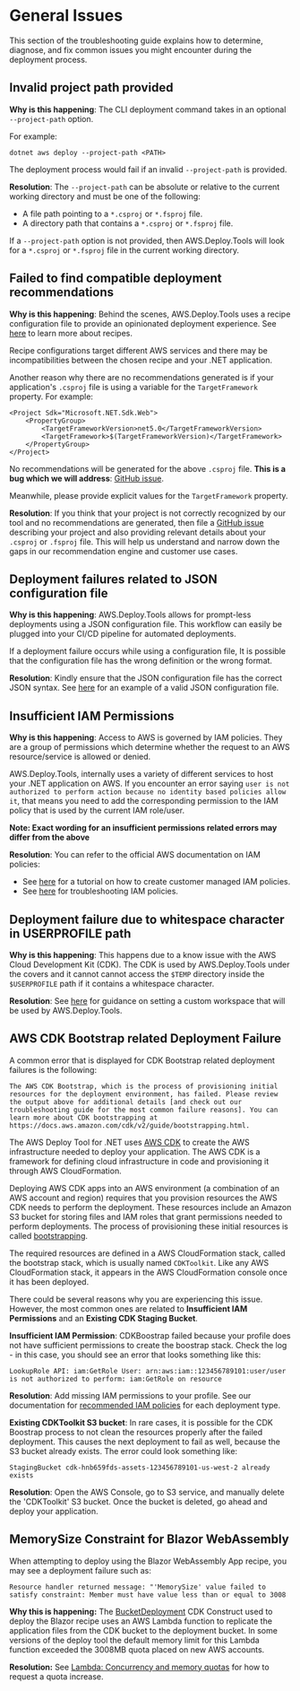 # General Issues
This section of the troubleshooting guide explains how to determine, diagnose, and fix common issues you might encounter during the deployment process.

## Invalid project path provided

**Why is this happening**: The CLI deployment command takes in an optional `--project-path` option.

For example:
```
dotnet aws deploy --project-path <PATH>
```
The deployment process would fail if an invalid `--project-path` is provided.

**Resolution**: The `--project-path` can be absolute or relative to the current working directory and must be one of the following:

 - A file path pointing to a `*.csproj` or `*.fsproj` file.
 - A directory path that contains a `*.csproj` or `*.fsproj` file.

If a `--project-path` option is not provided, then AWS.Deploy.Tools will look for a `*.csproj` or `*.fsproj` file in the current working directory.

## Failed to find compatible deployment recommendations

**Why is this happening**: Behind the scenes, AWS.Deploy.Tools uses a recipe configuration file to provide an opinionated deployment experience. See [here](../../docs/features/recipe/) to learn more about recipes.

Recipe configurations target different AWS services and there may be incompatibilities between the chosen recipe and your .NET application.

Another reason why there are no recommendations generated is if your application's `.csproj` file is using a variable for the `TargetFramework` property.
For example:


    <Project Sdk="Microsoft.NET.Sdk.Web">
	    <PropertyGroup>
		    <TargetFrameworkVersion>net5.0</TargetFrameworkVersion>
		    <TargetFramework>$(TargetFrameworkVersion)</TargetFramework>
	    </PropertyGroup>
	</Project>
    
No recommendations will be generated for the above `.csproj` file.
**This is a bug which we will address**: [GitHub issue](https://github.com/aws/aws-dotnet-deploy/issues/550). 

Meanwhile, please provide explicit values for the `TargetFramework` property. 

**Resolution**: If you think that your project is not correctly recognized by our tool and no recommendations are generated, then file a [GitHub issue](https://github.com/aws/aws-dotnet-deploy/issues/new/choose) describing your project and also providing relevant details about your `.csproj` or `.fsproj` file. This will help us understand and narrow down the gaps in our recommendation engine and customer use cases.

## Deployment failures related to JSON configuration file

**Why is this happening**: AWS.Deploy.Tools allows for prompt-less deployments using a JSON configuration file. This workflow can easily be plugged into your CI/CD pipeline for automated deployments. 

If a deployment failure occurs while using a configuration file, It is possible that the configuration file has the wrong definition or the wrong format.

**Resolution**: Kindly ensure that the JSON configuration file has the correct JSON syntax. See [here](../../docs/features/config-file/) for an example of a valid JSON configuration file.

## Insufficient IAM Permissions

**Why is this happening**: Access to AWS is governed by IAM policies. They are a group of permissions which determine whether the request to an AWS resource/service is allowed or denied.

AWS.Deploy.Tools, internally uses a variety of different services to host your .NET application on AWS. If you encounter an error saying `user is not authorized to perform action because no identity based policies allow it`, that means you need to add the corresponding permission to the IAM policy that is used by the current IAM role/user.

**Note: Exact wording for an insufficient permissions related errors may differ from the above**

**Resolution**: You can refer to the official AWS documentation on IAM policies:

* See [here](https://docs.aws.amazon.com/IAM/latest/UserGuide/tutorial_managed-policies.html) for a tutorial on how to create customer managed IAM policies.
* See [here](https://docs.aws.amazon.com/IAM/latest/UserGuide/troubleshoot_policies.html) for troubleshooting IAM policies.

## Deployment failure due to whitespace character in USERPROFILE path

**Why is this happening**: This happens due to a know issue with the AWS Cloud Development Kit (CDK). The CDK is used by AWS.Deploy.Tools under the covers and it cannot cannot access the `$TEMP` directory inside the `$USERPROFILE` path if it contains a whitespace character.

**Resolution**: See [here](../docs/getting-started/custom-workspace.md) for guidance on setting a custom workspace that will be used by AWS.Deploy.Tools.

## AWS CDK Bootstrap related Deployment Failure

A common error that is displayed for CDK Bootstrap related deployment failures is the following:
```
The AWS CDK Bootstrap, which is the process of provisioning initial resources for the deployment environment, has failed. Please review the output above for additional details [and check out our troubleshooting guide for the most common failure reasons]. You can learn more about CDK bootstrapping at https://docs.aws.amazon.com/cdk/v2/guide/bootstrapping.html.
```
The AWS Deploy Tool for .NET uses [AWS CDK](https://docs.aws.amazon.com/cdk/v2/guide/home.html) to create the AWS infrastructure needed to deploy your application. The AWS CDK is a framework for defining cloud infrastructure in code and provisioning it through AWS CloudFormation. 

Deploying AWS CDK apps into an AWS environment (a combination of an AWS account and region) requires that you provision resources the AWS CDK needs to perform the deployment. These resources include an Amazon S3 bucket for storing files and IAM roles that grant permissions needed to perform deployments. The process of provisioning these initial resources is called [bootstrapping](https://docs.aws.amazon.com/cdk/v2/guide/bootstrapping.html).

The required resources are defined in a AWS CloudFormation stack, called the bootstrap stack, which is usually named `CDKToolkit`. Like any AWS CloudFormation stack, it appears in the AWS CloudFormation console once it has been deployed.

There could be several reasons why you are experiencing this issue. However, the most common ones are related to **Insufficient IAM Permissions** and an **Existing CDK Staging Bucket**. 

**Insufficient IAM Permission**: CDKBoostrap failed because your profile does not have sufficient permissions to create the boostrap stack. Check the log - in this case, you should see an error that looks something like this:
```
LookupRole API: iam:GetRole User: arn:aws:iam::123456789101:user/user is not authorized to perform: iam:GetRole on resource
```

**Resolution**: Add missing IAM permissions to your profile. See our documentation for [recommended IAM policies](https://aws.github.io/aws-dotnet-deploy/docs/getting-started/setup-creds/) for each deployment type.

**Existing CDKToolkit S3 bucket**: In rare cases, it is possible for the CDK Boostrap process to not clean the resources properly after the failed deployment. This causes the next deployment to fail as well, because the S3 bucket already exists. The error could look something like:
```
StagingBucket cdk-hnb659fds-assets-123456789101-us-west-2 already exists
```

**Resolution**: Open the AWS Console, go to S3 service, and manually delete the 'CDKToolkit' S3 bucket. Once the bucket is deleted, go ahead and deploy your application.

## MemorySize Constraint for Blazor WebAssembly
When attempting to deploy using the Blazor WebAssembly App recipe, you may see a deployment failure such as:
```
Resource handler returned message: "'MemorySize' value failed to satisfy constraint: Member must have value less than or equal to 3008
```

**Why this is happening:** The [BucketDeployment](https://docs.aws.amazon.com/cdk/api/v2/docs/aws-cdk-lib.aws_s3_deployment.BucketDeployment.html) CDK Construct used to deploy the Blazor recipe uses an AWS Lambda function to replicate the application files from the CDK bucket to the deployment bucket. In some versions of the deploy tool the default memory limit for this Lambda function exceeded the 3008MB quota placed on new AWS accounts.

**Resolution:** See [Lambda: Concurrency and memory quotas](https://docs.aws.amazon.com/lambda/latest/dg/troubleshooting-deployment.html#troubleshooting-deployment-quotas) for how to request a quota increase.

